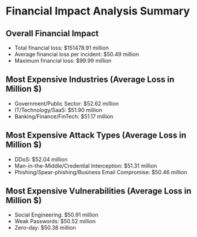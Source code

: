# Financial Impact Analysis Summary

## Overall Financial Impact
- Total financial loss: $151478.91 million
- Average financial loss per incident: $50.49 million
- Maximum financial loss: $99.99 million

## Most Expensive Industries (Average Loss in Million $)
- Government/Public Sector: $52.62 million
- IT/Technology/SaaS: $51.90 million
- Banking/Finance/FinTech: $51.17 million

## Most Expensive Attack Types (Average Loss in Million $)
- DDoS: $52.04 million
- Man-in-the-Middle/Credential Interception: $51.31 million
- Phishing/Spear-phishing/Business Email Compromise: $50.46 million

## Most Expensive Vulnerabilities (Average Loss in Million $)
- Social Engineering: $50.91 million
- Weak Passwords: $50.52 million
- Zero-day: $50.38 million
